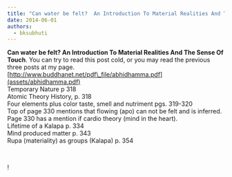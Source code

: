 ```yaml
---
title: "Can water be felt?  An Introduction To Material Realities And The Sense Of Touch"
date: 2014-06-01
authors: 
  - bksubhuti
---
```


**Can water be felt? An Introduction To Material Realities And The Sense Of Touch**. You can try to read this post cold, or you may read the previous three posts at my page. [http://www.buddhanet.net/pdf\_file/abhidhamma.pdf](assets/abhidhamma.pdf)  
Temporary Nature p 318  
Atomic Theory History, p. 318  
Four elements plus color taste, smell and nutriment pgs. 319-320  
Top of page 330 mentions that flowing (apo) can not be felt and is inferred.  
Page 330 has a mention if cardio theory (mind in the heart).  
Lifetime of a Kalapa p. 334  
Mind produced matter p. 343  
Rupa (materiality) as groups (Kalapa) p. 354  
  
﻿

!

